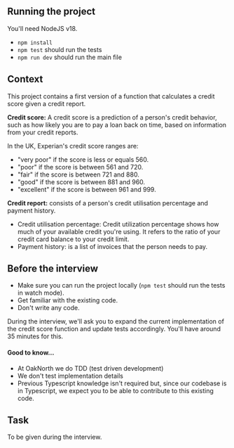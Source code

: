 ## Running the project

You'll need NodeJS v18.

- `npm install`
- `npm test` should run the tests
- `npm run dev` should run the main file

## Context

This project contains a first version of a function that calculates a credit score given a credit report.

**Credit score:** A credit score is a prediction of a person's credit behavior, such as how likely you are to pay a loan back on time, based on information from your credit reports.

In the UK, Experian's credit score ranges are:

- "very poor" if the score is less or equals 560.
- "poor" if the score is between 561 and 720.
- "fair" if the score is between 721 and 880.
- "good" if the score is between 881 and 960.
- "excellent" if the score is between 961 and 999.

**Credit report:** consists of a person's credit utilisation percentage and payment history.

- Credit utilisation percentage: Credit utilization percentage shows how much of your available credit you're using. It refers to the ratio of your credit card balance to your credit limit.
- Payment history: is a list of invoices that the person needs to pay.

## Before the interview

- Make sure you can run the project locally (`npm test` should run the tests in watch mode).
- Get familiar with the existing code.
- Don't write any code.

During the interview, we'll ask you to expand the current implementation of the credit score function and update tests accordingly. You'll have around 35 minutes for this.

#### Good to know...

- At OakNorth we do TDD (test driven development)
- We don't test implementation details
- Previous Typescript knowledge isn't required but, since our codebase is in Typescript, we expect you to be able to contribute to this existing code.

## Task

To be given during the interview.
